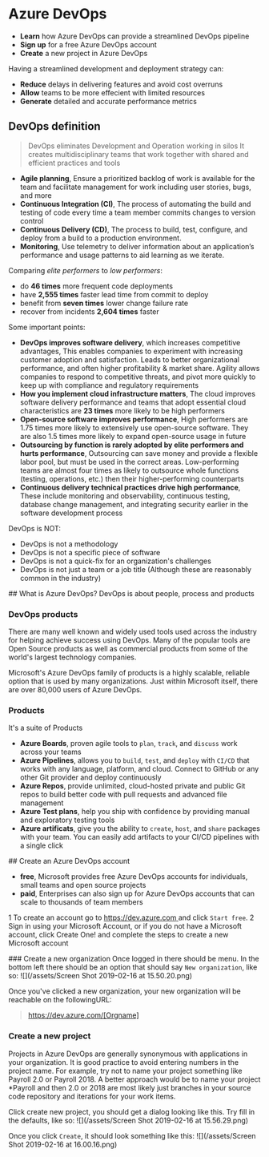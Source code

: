 # Azure DevOps

- **Learn** how Azure DevOps can provide a streamlined DevOps pipeline
- **Sign up** for a free Azure DevOps account
- **Create** a new project in Azure DevOps

Having a streamlined development and deployment strategy can:

- **Reduce** delays in delivering features and avoid cost overruns
- **Allow** teams to be more effecient with limited resources
- **Generate** detailed and accurate performance metrics

## DevOps definition

> DevOps eliminates Development and Operation working in silos
It creates multidisciplinary teams that work together with shared and efficient practices and tools


- **Agile planning**, Ensure a prioritized backlog of work is available for the team and facilitate management for work including user stories, bugs, and more
- **Continuous Integration (CI)**, The process of automating the build and testing of code every time a team member commits changes to version control
- **Continuous Delivery (CD)**, The process to build, test, configure, and deploy from a build to a production environment.
- **Monitoring**, Use telemetry to deliver information about an application’s performance and usage patterns to aid learning as we iterate.

Comparing _elite performers_ to _low performers_:
- do **46 times** more frequent code deployments
- have **2,555 times** faster lead time from commit to deploy
- benefit from **seven times** lower change failure rate
- recover from incidents **2,604 times** faster

Some important points:

- **DevOps improves software delivery**, which increases competitive advantages, This enables companies to experiment with increasing customer adoption and satisfaction. Leads to better organizational performance, and often higher profitability & market share. Agility allows companies to respond to competitive threats, and pivot more quickly to keep up with compliance and regulatory requirements
- **How you implement cloud infrastructure matters**, The cloud improves software delivery performance and teams that adopt essential cloud characteristics are **23 times** more likely to be high performers
- **Open-source software improves performance**, High performers are 1.75 times more likely to extensively use open-source software. They are also 1.5 times more likely to expand open-source usage in future
- **Outsourcing by function is rarely adopted by elite performers and hurts performance**, Outsourcing can save money and provide a flexible labor pool, but must be used in the correct areas. Low-performing teams are almost four times as likely to outsource whole functions (testing, operations, etc.) then their higher-performing counterparts
- **Continuous delivery technical practices drive high performance**, These include monitoring and observability, continuous testing, database change management, and integrating security earlier in the software development process

DevOps is NOT:
- DevOps is not a methodology
- DevOps is not a specific piece of software
- DevOps is not a quick-fix for an organization's challenges
- DevOps is not just a team or a job title (Although these are reasonably common in the industry)

## What is Azure DevOps?
DevOps is about people, process and products

### DevOps products
There are many well known and widely used tools used across the industry for helping achieve success using DevOps. Many of the popular tools are Open Source products as well as commercial products from some of the world's largest technology companies.

Microsoft's Azure DevOps family of products is a highly scalable, reliable option that is used by many organizations. Just within Microsoft itself, there are over 80,000 users of Azure DevOps.

### Products
It's a suite of Products
- **Azure Boards**, proven agile tools to `plan`, `track`, and `discuss` work across your teams
- **Azure Pipelines**, allows you to `build`, `test`, and `deploy` with `CI/CD` that works with any language, platform, and cloud. Connect to GitHub or any other Git provider and deploy continuously
- **Azure Repos**, provide unlimited, cloud-hosted private and public Git repos to build better code with pull requests and advanced file management
- **Azure Test plans**, help you ship with confidence by providing manual and exploratory testing tools
- **Azure artificats**, give you the ability to `create`, `host`, and `share` packages with your team. You can easily add artifacts to your CI/CD pipelines with a single click

## Create an Azure DevOps account
- **free**, Microsoft provides free Azure DevOps accounts for individuals, small teams and open source projects
- **paid**, Enterprises can also sign up for Azure DevOps accounts that can scale to thousands of team members

1 To create an account go to [https://dev.azure.com ](https://dev.azure.com ) and click `Start free`.
2 Sign in using your Microsoft Account, or if you do not have a Microsoft account, click Create One! and complete the steps to create a new Microsoft account

### Create a new organization
Once logged in there should be menu. In the bottom left there should be an option that should say `New organization`, like so:
![](/assets/Screen Shot 2019-02-16 at 15.50.20.png)

Once you've clicked a new organization, your new organization will be reachable on the followingURL:
> https://dev.azure.com/[Orgname]

### Create a new project
Projects in Azure DevOps are generally synonymous with applications in your organization. It is good practice to avoid entering numbers in the project name. For example, try not to name your project something like Payroll 2.0 or Payroll 2018. A better approach would be to name your project *Payroll and then 2.0 or 2018 are most likely just branches in your source code repository and iterations for your work items.

Click create new project, you should get a dialog looking like this. Try fill in the defaults, like so:
![](/assets/Screen Shot 2019-02-16 at 15.56.29.png)

Once you click `Create`, it should look something like this:
![](/assets/Screen Shot 2019-02-16 at 16.00.16.png)


